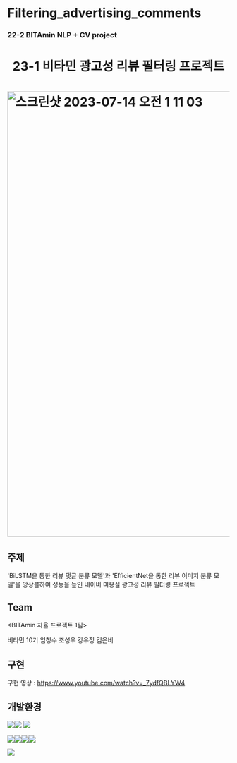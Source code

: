 # Filtering_advertising_comments
### 22-2 BITAmin NLP + CV project

<h1 align="center"> 
23-1 비타민 광고성 리뷰 필터링 프로젝트 
<h1/>
  <img width="1010" alt="스크린샷 2023-07-14 오전 1 11 03" src="https://github.com/cheongsu/Filtering-Advertising-Comments-Project/assets/103344737/99be75fc-de7b-4a15-8591-ae1f92a71021">

## 주제

'BiLSTM을 통한 리뷰 댓글 분류 모델'과 'EfficientNet을 통한 리뷰 이미지 분류 모델'을 앙상블하여 성능을 높인 네이버 미용실 광고성 리뷰 필터링 프로젝트 
  
## Team

<BITAmin 자율 프로젝트 1팀>

비타민 10기 임청수 조성우 강유정 김은비 
  
## 구현

구현 영상 : https://www.youtube.com/watch?v=_7ydfQBLYW4

  
## 개발환경

<img src="https://img.shields.io/badge/Google Colab-F9AB00?style=for-the-badge&logo=Google Colab&logoColor=white"><img src="https://img.shields.io/badge/Visual Studio Code-007ACC?style=for-the-badge&logo=Visual Studio Code&logoColor=white">
<img src="https://img.shields.io/badge/gradio-F9AB00?style=for-the-badge&logo=gradio&logoColor=white">

<img src="https://img.shields.io/badge/Streamlit-FF4B4B?style=for-the-badge&logo=Streamlit&logoColor=white"><img src="https://img.shields.io/badge/Python-3776AB?style=for-the-badge&logo=Python&logoColor=white"><img src="https://img.shields.io/badge/Jupyter-F37626?style=for-the-badge&logo=Jupyter&logoColor=white"><img src="https://img.shields.io/badge/PyTorch-EE4C2C?style=for-the-badge&logo=PyTorch&logoColor=white">

<img src="https://img.shields.io/badge/Git-F05032?style=for-the-badge&logo=Git&logoColor=white">
